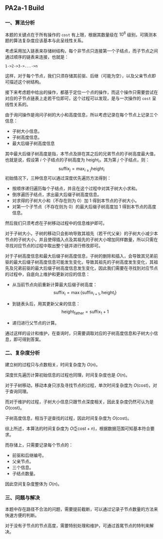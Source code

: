 ## PA2a-1 Build

### 一、算法分析

本题的关键点在于所有操作的 `cost` 有上限，根据其数量级在 $10^6$ 级别，可猜测本题的算法复杂度应该基本与此呈线性关系。

考虑采用加入链表来存储树结构，每个非节点只连接第一个子结点，而子节点之间通过顺序的链表来连接，也就是：

```
1->2->3->...->n
```

这样，对于每个节点，我们只须存储其前驱、后继（可能为空），以及父亲节点即可描述这个树结构。

接下来考虑题中给出的操作，都基于定位一个点的操作，而这个操作只需要尝试在对应的子节点链表上走若干位即可，这个过程可以发现，是与一次操作的 `cost` 呈线性关系的。

由于询问操作是询问子树的大小和高度信息，所以考虑记录在每个节点上记录三个信息：

- 子树大小信息。
- 子树高度信息。
- 最大后缀子树高度信息

其中最大后缀子树高度是指，本节点及排在其之后的兄弟节点的子树高度最大值，也就是说，假设第 $i$ 个子结点的子树高度为 $\mathrm{height}_i$，其为第 $j$ 个子结点，则：
$$
\mathrm{suffix}_j = \max_{i \ge j} \mathrm{height}_i
$$
初始情况下，三种信息可以通过深度优先遍历方法得到：

- 按顺序递归遍历每个子结点，并且在这个过程中对其子树大小求和。
- 倒序遍历子结点，求出最大后缀子树高度信息。
- 对求得的子树大小和（不存在则为 $0$）加 $1$ 得到本节点的子树大小。
- 对第一个子节点（不存在则为 $0$）的最大后缀子树高度加 $1$ 得到本节点的高度信息。

然后我们只须考虑在子树移动过程中的信息维护即可。

对于子树大小，子树的移动只会影响导致其祖先（若干代父亲）的子树大小减少本节点的子树大小，并且使得插入点及其祖先的子树大小增加同样数量，所以只需在寻找对应节点的过程中取出整个链并进行修改即可。

对于子树高度信息和最大后缀子树高度信息，子树的删除和插入，会导致其兄弟前驱的最大后缀子树高度信息可能发生变化，导致其祖先的子树高度发生变化，其祖先及兄弟前驱的最大后缀子树高度信息发生变化，因此我们需要在寻找到对应节点的过程中，自底向上维护和更新对应的信息：

- 从当前节点向前重新计算最大后缀子树高度：
  $$
  \mathrm{suffix}_i = \max \{\mathrm{suffix}_{i + 1}, \mathrm{height}_i \}
  $$

- 到链表头后，用其更新父亲的信息：
  $$
  \mathrm{height}_{\mathrm{father}} = \mathrm{suffix}_1 + 1
  $$

- 递归进行父节点的计算。

通过这样的设计和维护，在查询时，只需要调取对应的子树高度信息和子树大小信息，即可得到答案。

### 二、复杂度分析

建立树的过程只与点数相关，时间复杂度为 $O(n)$。

深度优先遍历计算初始信息的过程也同理，时间复杂度也是 $O(n)$。

对于子树移动，移动本身只涉及寻找节点的过程，单次时间复杂度为 $O(\mathrm{cost})$，对于查询同理。

而对于维护的过程，子树大小信息只跟节点深度相关，因此复杂度仍然可认为是 $O(\mathrm{cost})$。

子树高度信息，相当于逆查找的过程，因此时间复杂度为 $O(\mathrm{cost})$。

综上所述，本算法的时间复杂度为 $O\left(\sum \mathrm{cost} + n \right)$，根据数据范围可知基本符合要求。

而存储上，只需要记录每个节点的：

- 前驱和后继编号。
- 父亲节点。
- 三个信息。
- 子结点数量。

因此空间复杂度整体为 $O(n)$。

### 三、问题与解决

本题中存在路径不合法的问题，需要提前截断，可以通过记录子节点数量的方法来快速方便的判断。

对于没有子节点的节点高度，需要特别处理和维护，可通过首尾节点的特判来解决。

